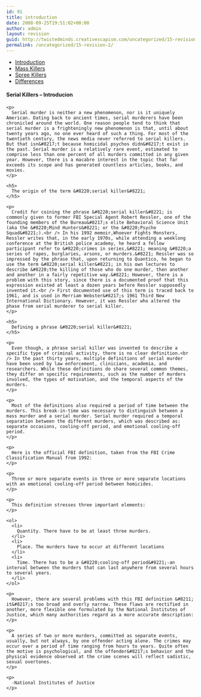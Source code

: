 ```yaml
---
id: 91
title: introduction
date: 2008-09-25T19:51:02+00:00
author: admin
layout: revision
guid: http://twistedminds.creativescapism.com/uncategorized/15-revision-2/
permalink: /uncategorized/15-revision-2/
---
```

<p class="dropcap-first">
  <ul id="navlist">
    <li id="active">
      <a id="current" title="serial killers - Introduction" href="/intro/">Introduction</a>
    </li>
    <li>
      <a title="Mass Killers - Characteristics" href="/intro/mass-killers/">Mass Killers</a>
    </li>
    <li>
      <a title="Spree Killers - Characteristics" href="/intro/spree-killers/">Spree Killers</a>
    </li>
    <li>
      <a title="Difference Between Serial, Mass and Spree Killers" href="/intro/differences/">Differences</a>
    </li>
  </ul>
  
  <div class="body">
    <h4>
      Serial Killers &#8211; Introducion
    </h4>
    
    <p>
      Serial murder is neither a new phenomenon, nor is it uniquely American. Dating back to ancient times, serial murderers have been chronicled around the world. One reason people tend to think that serial murder is a frighteningly new phenomenon is that, until about twenty years ago, no one ever heard of such a thing. For most of the twentieth century, the news media never referred to serial killers. But that isn&#8217;t because homicidal psychos didn&#8217;t exist in the past. Serial murder is a relatively rare event, estimated to comprise less than one percent of all murders committed in any given year. However, there is a macabre interest in the topic that far exceeds its scope and has generated countless articles, books, and movies.
    </p>
    
    <h5>
      The origin of the term &#8220;serial killer&#8221;
    </h5>
    
    <p>
      Credit for coining the phrase &#8220;serial killer&#8221; is commonly given to former FBI Special Agent Robert Ressler, one of the founding members of the Bureau&#8217;s elite Behavioral Science Unit (aka the &#8220;Mind Hunters&#8221; or the &#8220;Psyche Squad&#8221;).<br /> In his 1992 memoir,Whoever Fights Monsters, Ressler writes that, in the early 1970s, while attending a weeklong conference at the British police academy, he heard a fellow participant refer to &#8220;crimes in series,&#8221; meaning &#8220;a series of rapes, burglaries, arsons, or murders.&#8221; Ressler was so impressed by the phrase that, upon returning to Quantico, he began to use the term &#8220;serial killer&#8221; in his own lectures to describe &#8220;the killing of those who do one murder, then another and another in a fairly repetitive way.&#8221; However, there is a problem with this story, since there is a documented proof that this expression existed at least a dozen years before Ressler supposedly invented it.<br /> First documented use of this term is traced back to 1961, and is used in Merriam Webster&#8217;s 1961 Third New International Dictionary. However, it was Ressler who altered the phase from serial murderer to serial killer.
    </p>
    
    <h5>
      Defining a phrase &#8220;serial killer&#8221;
    </h5>
    
    <p>
      Even though, a phrase serial killer was invented to describe a specific type of criminal activity, there is no clear definition.<br /> In the past thirty years, multiple definitions of serial murder have been used by law enforcement, clinicians, academia, and researchers. While these definitions do share several common themes, they differ on specific requirements, such as the number of murders involved, the types of motivation, and the temporal aspects of the murders.
    </p>
    
    <p>
      Most of the definitions also required a period of time between the murders. This break-in-time was necessary to distinguish between a mass murder and a serial murder. Serial murder required a temporal separation between the different murders, which was described as: separate occasions, cooling-off period, and emotional cooling-off period.
    </p>
    
    <p>
      Here is the official FBI definition, taken from the FBI Crime Classification Manual from 1992:
    </p>
    
    <p>
      Three or more separate events in three or more separate locations with an emotional cooling-off period between homicides.
    </p>
    
    <p>
      This definition stresses three important elements:
    </p>
    
    <ol>
      <li>
        Quantity. There have to be at least three murders.
      </li>
      <li>
        Place. The murders have to occur at different locations
      </li>
      <li>
        Time. There has to be a &#8220;cooling-off period&#8221;-an interval between the murders that can last anywhere from several hours to several years.
      </li>
    </ol>
    
    <p>
      However, there are several problems with this FBI definition &#8211; it&#8217;s too broad and overly narrow. These flaws are rectified in another, more flexible one formulated by the National Institutes of Justice, which many authorities regard as a more accurate description:
    </p>
    
    <p>
      A series of two or more murders, committed as separate events, usually, but not always, by one offender acting alone. The crimes may occur over a period of time ranging from hours to years. Quite often the motive is psychological, and the offender&#8217;s behavior and the physical evidence observed at the crime scenes will reflect sadistic, sexual overtones.
    </p>
    
    <p>
      -National Institutes of Justice
    </p>
  </div>
